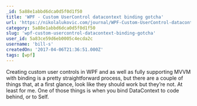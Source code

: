 ```yaml
---
_id: 5a88e1abbd6dca0d5f0d1f50
title: 'WPF - Custom UserControl datacontext binding gotcha'
url: 'https://nikolalukovic.com/journal/WPF-Custom-UserControl-datacontext-binding-gotcha.html'
category: 5a88e1abbd6dca0d5f0d1f50
slug: 'wpf-custom-usercontrol-datacontext-binding-gotcha'
user_id: 5a83ce59d6eb0005c4ecda2c
username: 'bill-s'
createdOn: '2017-04-06T21:36:51.000Z'
tags: [wpf]
---
```


Creating custom user controls in WPF and as well as fully supporting MVVM with binding is a pretty straightforward process, but there are a couple of things that, at a first glance, look like they should work but they’re not. At least for me. One of those things is when you bind DataContext to code behind, or to Self.
